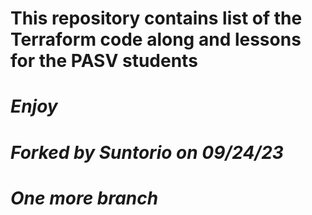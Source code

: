 # This repository contains list of the Terraform code along and lessons for the PASV students
# *Enjoy*
# *Forked by Suntorio on 09/24/23*
# _One more branch_
